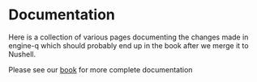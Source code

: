 # Documentation

Here is a collection of various pages documenting the changes made in engine-q which should probably end up in the book after we merge it to Nushell.

Please see our [book](https://www.nushell.sh) for more complete documentation
